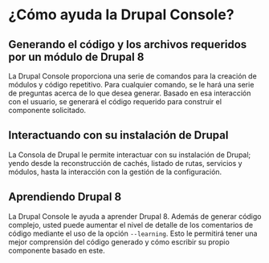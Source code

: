 # ¿Cómo ayuda la Drupal Console?

## Generando el código y los archivos requeridos por un módulo de Drupal 8
La Drupal Console proporciona una serie de comandos para la creación de módulos y código repetitivo. Para cualquier comando, se le hará una serie de preguntas acerca de lo que desea generar. Basado en esa interacción con el usuario, se generará el código requerido para construir el componente solicitado.

## Interactuando con su instalación de Drupal
La Consola de Drupal le permite interactuar con su instalación de Drupal; yendo desde la reconstrucción de cachés, listado de rutas, servicios y módulos, hasta la interacción con la gestión de la configuración.

## Aprendiendo Drupal 8
La Drupal Console le ayuda a aprender Drupal 8. Además de generar código complejo, usted puede aumentar el nivel de detalle de los comentarios de código mediante el uso de la opción `--learning`. Esto le permitirá tener una mejor comprensión del código generado y cómo escribir su propio componente basado en este.
